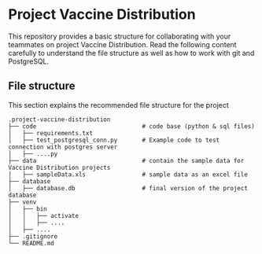 # Project Vaccine Distribution
This repository provides a basic structure for collaborating with your teammates on project Vaccine Distribution. Read the following content carefully to understand the file structure as well as how to work with git and PostgreSQL. 


## File structure
This section explains the recommended file structure for the project

    .project-vaccine-distribution
    ├── code                              # code base (python & sql files)
    │   ├── requirements.txt              
    │   ├── test_postgresql_conn.py       # Example code to test connection with postgres server
    │   ├── ....py                       
    ├── data                              # contain the sample data for Vaccine Distribution projects
    │   ├── sampleData.xls                # sample data as an excel file
    ├── database                          
    │   ├── database.db                   # final version of the project database
    ├── venv                              
    │   ├── bin
    │   │   ├── activate
    │   │   ├── ....
    │   ├── ....
    ├── .gitignore
    └── README.md
